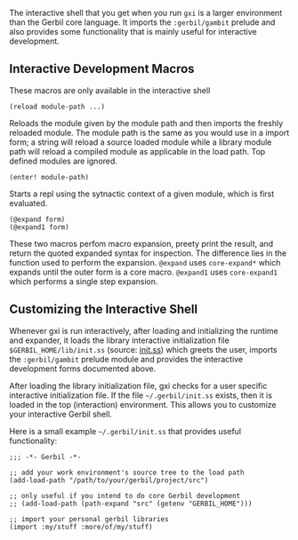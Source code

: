The interactive shell that you get when you run `gxi` is a larger
environment than the Gerbil core language. It imports the
`:gerbil/gambit` prelude and also provides some functionality that is
mainly useful for interactive development.

## Interactive Development Macros
These macros are only available in the interactive shell

```
(reload module-path ...)
```

Reloads the module given by the module path and then imports the
freshly reloaded module. The module path is the same as you would use
in a import form; a string will reload a source loaded module while a
library module path will reload a compiled module as applicable in the
load path. Top defined modules are ignored.

```
(enter! module-path)
```

Starts a repl using the sytnactic context of a given module, which is first evaluated.

```
(@expand form)
(@expand1 form)
```

These two macros perfom macro expansion, preety print the result, and
return the quoted expanded syntax for inspection. The difference lies
in the function used to perform the expansion. `@expand` uses
`core-expand*` which expands until the outer form is a core
macro. `@expand1` uses `core-expand1` which performs a single step
expansion.

## Customizing the Interactive Shell

Whenever gxi is run interactively, after loading and initializing the
runtime and expander, it loads the library interactive initialization file
`$GERBIL_HOME/lib/init.ss` (source: [init.ss](/vyzo/gerbil/blob/master/src/gerbil/interactive/init.ss)) which greets the user, imports the `:gerbil/gambit` prelude module
and provides the interactive development forms documented above.

After loading the library initialization file, gxi checks for a user
specific interactive initialization file. If the file
`~/.gerbil/init.ss` exists, then it is loaded in the top (interaction)
environment. This allows you to customize your interactive Gerbil
shell.

Here is a small example `~/.gerbil/init.ss` that provides useful functionality:
```
;;; -*- Gerbil -*-

;; add your work environment's source tree to the load path
(add-load-path "/path/to/your/gerbil/project/src")

;; only useful if you intend to do core Gerbil development
;; (add-load-path (path-expand "src" (getenv "GERBIL_HOME")))

;; import your personal gerbil libraries
(import :my/stuff :more/of/my/stuff)

```
